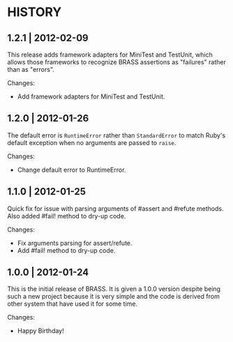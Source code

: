 # HISTORY

## 1.2.1 | 2012-02-09

This release adds framework adapters for MiniTest and TestUnit, which allows
those frameworks to recognize BRASS assertions as "failures" rather than
as "errors".

Changes:

* Add framework adapters for MiniTest and TestUnit.


## 1.2.0 | 2012-01-26

The default error is `RuntimeError` rather than `StandardError` to
match Ruby's default exception when no arguments are passed to `raise`.

Changes:

* Change default error to RuntimeError.


## 1.1.0 | 2012-01-25

Quick fix for issue with parsing arguments of #assert and #refute methods.
Also added #fail! method to dry-up code.

Changes:

* Fix arguments parsing for assert/refute.
* Add #fail! method to dry-up code.


## 1.0.0 | 2012-01-24

This is the initial release of BRASS. It is given a 1.0.0 version
despite being such a new project because it is very simple and 
the code is derived from other system that have used it for some time.

Changes:

* Happy Birthday!

